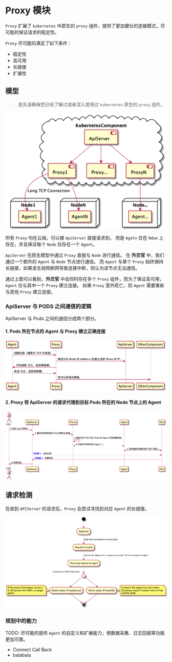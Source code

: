 # Proxy 模块

`Proxy` 扩展了 `kubernetes` 中原生的 `proxy` 组件，提供了更加健壮的连接模式，尽可能的保证请求的稳定性。

`Proxy` 尽可能的满足了如下条件：

- 稳定性
- 高可用
- 长链接
- 扩展性

## 模型

> 首先请确保您已经了解过或者深入使用过 `kubernetes` 原生的 `proxy` 组件。

![部署模型](./imgs/model_deployment.png)

所有 `Proxy` 均在云端，可以被 `ApiServer` 直接请求到。
但是 `Agetn` 仅在 `Ndoe` 上存在，并且保证每个 `Node` 仅存在一个 `Agent`。

`ApiServer` 在原生模型中通过 `Proxy` 直接与 `Node` 进行通信。
在 **外交官** 中，我们通过一个额外的 `Agent` 与 `Node` 节点进行通信。
而 `Agent` 与某个 `Proxy` 始终保持长链接，如果发生弱网断网导致连接中断，则认为该节点无法通信。

通过上图可以看到，**外交官** 中会同时存在多个 `Proxy` 组件，而为了保证高可用，`Agent` 仅与其中一个 `Proxy` 建立连接。
如果 `Proxy` 意外死亡，则 `Agent` 需要重新与其他 `Proxy` 建立连接。

### ApiServer 与 PODS 之间通信的逻辑

ApiServer 与 Pods 之间的通信分成两个部分。
#### 1. Pods 所在节点的 Agent 与 Proxy 建立正确连接
![](./imgs/agent_connect_proxy.png)
#### 2. Proxy 将 ApiServer 的请求代理到目标 Pods 所在的 Node 节点上的 Agent
![](./imgs/apiserver2pods.png)
## 请求检测

在收到 `APIServer` 的请求后，`Proxy` 会尝试寻找到对应 `Agent` 的长链接。

![请求检测](./imgs/connect_first_check.png)


### 规划中的能力
TODO: 尽可能的提供 `Agent` 的自定义和扩展能力，使数据采集、日志回报等功能更加可靠。
- Connect Call Back
- balabala